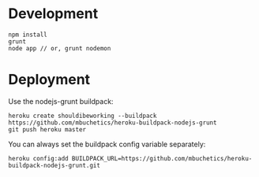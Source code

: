 Development
============
```
npm install
grunt
node app // or, grunt nodemon
```

Deployment
===========

Use the nodejs-grunt buildpack:
```
heroku create shouldibeworking --buildpack https://github.com/mbuchetics/heroku-buildpack-nodejs-grunt
git push heroku master
```
You can always set the buildpack config variable separately:
```
heroku config:add BUILDPACK_URL=https://github.com/mbuchetics/heroku-buildpack-nodejs-grunt.git
```
